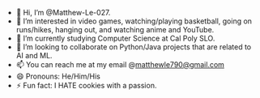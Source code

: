 - 👋 Hi, I’m @Matthew-Le-027.
- 👀 I’m interested in video games, watching/playing basketball, going on runs/hikes, hanging out, and watching anime and YouTube.
- 🌱 I’m currently studying Computer Science at Cal Poly SLO.
- 💞️ I’m looking to collaborate on Python/Java projects that are related to AI and ML.
- 📫 You can reach me at my email @matthewle790@gmail.com
- 😄 Pronouns: He/Him/His
- ⚡ Fun fact: I HATE cookies with a passion.

<!---
Matthew-Le-027/Matthew-Le-027 is a ✨ special ✨ repository because its `README.md` (this file) appears on your GitHub profile.
You can click the Preview link to take a look at your changes.
--->
